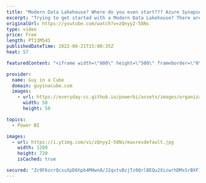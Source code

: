 ```yaml
---
title: "Modern Data Lakehouse? Where do you even start??? Azure Synapse of course!"
excerpt: "Trying to get started with a Modern Data Lakehouse? There are so many options today. Where do you even begin? Patrick and Stijn help you get a handle on it with Azure Synapse Analytics!  Stijn Wynants https://twitter.com/SQLStijn  Building a Modern Lakehouse Data Warehouse with Azure Synapse Analytics:"
originalUrl: https://youtube.com/watch?v=zQnyy2-58Ns
type: video
price: Free
length: PT13M54S
publishedDateTime: 2022-06-21T15:00:35Z
heat: 57

featuredContent: "<iframe width=\"800\" height=\"500\" frameborder=\"0\" src=\"https://www.youtube.com/embed/zQnyy2-58Ns\" allow=\"accelerometer; autoplay; encrypted-media; gyroscope; picture-in-picture\" allowfullscreen></iframe>"

provider:
  name: Guy in a Cube
  domain: guyinacube.com
  images:
    - url: https://everyday-cc.github.io/powerbi/assets/images/organizations/guyinacube.com-50x50.jpg
      width: 50
      height: 50

topics:
  - Power BI

images:
  - url: https://i.ytimg.com/vi/zQnyy2-58Ns/maxresdefault.jpg
    width: 1280
    height: 720
    isCached: true

secured: "Zc9F6zcrQcsuXpD6hpb4MHwnA/J2qvtvBzjTz0QrlBEQu2XizwrhDMsSrBXF1sZ9rgzDB4ujTKmQSIVN2psTkC8GYCoYzfJwgLibtXAPYeNYXdOF0R+Pgi7FDooPdNH6FkSckG7JtbCAhMcwW3CkjXqIg8iSnOWvPCPeAgkEkrFslBDfCjvcvPSDJFdM6N9fD1tPDR23vOtb10Nuz5J5O3ls2OZEMsHf4iAGR9RMy4SIShqOkiRwskw+N8p5KtLt3LgYZS5BmqjiHcwPKJiYkhdKKwwfH44N0Hb6HKAm8lEejGq8tqZqdJP7P9CwexpwHLn92XWwRI7aQM5wHelSucE1EyK9e/jm48bNzfN4RuUiiBMjHA2zCeDsoZirkk4WfiL1QmXdZoQ0i8W1mNwpZ8d3/lbrL0mqhOJOX9qT5rc=;iawX3wlyF/Y0zbH2n/PUog=="
---
```


